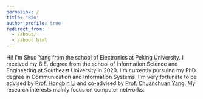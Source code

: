 ```yaml
---
permalink: /
title: "Bio"
author_profile: true
redirect_from: 
  - /about/
  - /about.html
---
```


Hi! I'm Shuo Yang from the school of Electronics at Peking University. I received my B.E. degree from the school of Information Science and Engineering at Southeast University in 2020. I'm currently pursuing my PhD. degree in Communication and Information Systems. I'm very fortunate to be advised by [Prof. Hongbin Li](https://ele.pku.edu.cn/info/1035/1122.htm) and co-advised by [Prof. Chuanchuan Yang](https://ele.pku.edu.cn/info/1048/1216.htm). My research interests mainly focus on computer networks.





